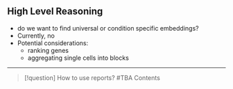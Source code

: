 
## High Level Reasoning

- do we want to find universal or condition specific embeddings?
- Currently, no
- Potential considerations:
	- ranking genes
	- aggregating single cells into blocks 


---
> [!question] How to use reports?  #TBA
> Contents


